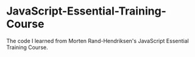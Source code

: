 # JavaScript-Essential-Training-Course
The code I learned from Morten Rand-Hendriksen's JavaScript Essential Training Course.
